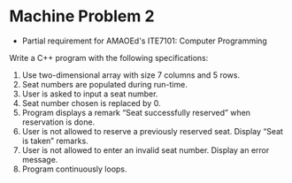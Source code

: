 # Machine Problem 2
- Partial requirement for AMAOEd's ITE7101: Computer Programming

Write a C++ program with the following specifications:
1.	Use two-dimensional array with size 7 columns and 5 rows.
2.	Seat numbers are populated during run-time.
3.	User is asked to input a seat number.
4.	Seat number chosen is replaced by 0.
5.	Program displays a remark “Seat successfully reserved” when reservation is done.
6.	User is not allowed to reserve a previously reserved seat.  Display “Seat is taken” remarks.
7.	User is not allowed to enter an invalid seat number.  Display an error message.
8.	Program continuously loops.
